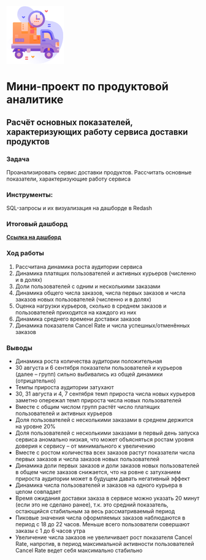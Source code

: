 <div id="header" >
 <img src="https://github.com/mr-Vozhyk/Mini-PJ-in-Redash/blob/main/icon_main_info_delivery.png" width="150"/>
</div>

# Мини-проект по продуктовой аналитике
## Расчёт основных показателей, характеризующих работу сервиса доставки продуктов
### Задача
Проанализировать сервис доставки продуктов. Рассчитать основные показатели, характеризующие работу сервиса
### Инструменты:
SQL-запросы и их визуализация на дашборде в Redash
### Итоговый дашборд
**[Ссылка на дашборд](http://redash.public.karpov.courses/public/dashboards/yfj5MJmJDRixkY56diMbIgjOvcAvykqJzVbSZeIM?org_slug=default)**
### Ход работы
1.	Рассчитана динамика роста аудитории сервиса
2.	Динамика платящих пользователей и активных курьеров (численно и в долях)
3.	Доли пользователей с одним и несколькими заказами
4.	Динамика общего числа заказов, числа первых заказов и числа заказов новых пользователей (численно и в долях)
5.	Оценка нагрузки курьеров, сколько в среднем заказов и пользователей приходится на каждого из них
6.	Динамика среднего времени доставки заказов
7.	Динамика показателя Cancel Rate и числа успешных/отменённых заказов

### Выводы
- Динамика роста количества аудитории положительная
- 30 августа и 6 сентября показатели пользователей и курьеров (далее – групп) сильно выбивались из общей динамики (отрицательно)
- Темпы прироста аудитории затухают
- 30, 31 августа и 4, 7 сентября темп прироста числа новых курьеров заметно опережал темп прироста числа новых пользователей
- Вместе с общим числом групп растёт число платящих пользователей и активных курьеров
- Доля пользователей с несколькими заказами в среднем держится на уровне 20%
- Доля пользователей с несколькими заказами в первый день запуска сервиса аномально низкая, что может объясняться ростам уровня доверия к сервису – от минимального к увеличению
- Вместе с ростом количества всех заказов растут показатели числа первых заказов и числа заказов новых пользователей
- Динамика доли первых заказов и доли заказов новых пользователей в общем числе заказов снижается, что на ровне с затуханием прироста аудитории может в будущем давать негативный эффект
- Динамика числа пользователей и заказов на одного курьера в целом совпадает
- Время ожидания доставки заказа в сервисе можно указать 20 минут (если это не сделано ранее), т.к. это средний показатель, остающийся стабильным за весь рассматриваемый период
- Пиковые значения числа оформляемых заказов наблюдаются в период с 18 до 22 часов. Меньше всего пользователи совершают заказы с 1 до 6 часов утра
- Увеличение числа заказов не увеличивает рост показателя Cancel Rate, напротив, в период максимальной активности пользователей Cancel Rate ведет себя максимально стабильно
